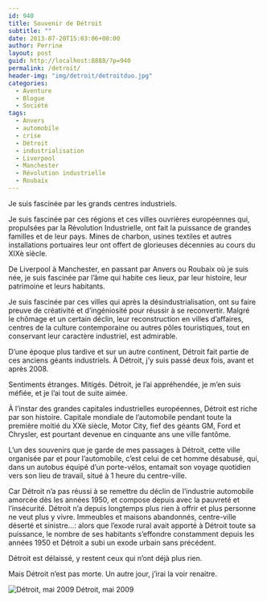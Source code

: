```yaml
---
id: 940
title: Souvenir de Détroit
subtitle: ""
date: 2013-07-20T15:03:06+00:00
author: Perrine
layout: post
guid: http://localhost:8888/?p=940
permalink: /detroit/
header-img: "img/detroit/detroitduo.jpg"
categories:
  - Aventure
  - Blogue
  - Société
tags:
  - Anvers
  - automobile
  - crise
  - Détroit
  - industrialisation
  - Liverpool
  - Manchester
  - Révolution industrielle
  - Roubaix
---
```

Je suis fascinée par les grands centres industriels.

Je suis fascinée par ces régions et ces villes ouvrières européennes qui, propulsées par la Révolution Industrielle, ont fait la puissance de grandes familles et de leur pays. Mines de charbon, usines textiles et autres installations portuaires leur ont offert de glorieuses décennies au cours du XIXè siècle.

De Liverpool à Manchester, en passant par Anvers ou Roubaix où je suis née, je suis fascinée par l&rsquo;âme qui habite ces lieux, par leur histoire, leur patrimoine et leurs habitants.

Je suis fascinée par ces villes qui après la désindustrialisation, ont su faire preuve de créativité et d&rsquo;ingéniosité pour réussir à se reconvertir. Malgré le chômage et un certain déclin, leur reconstruction en villes d&rsquo;affaires, centres de la culture contemporaine ou autres pôles touristiques, tout en conservant leur caractère industriel, est admirable.

D&rsquo;une époque plus tardive et sur un autre continent, Détroit fait partie de ces anciens géants industriels. À Détroit, j&rsquo;y suis passé deux fois, avant et après 2008.

Sentiments étranges. Mitigés. Détroit, je l&rsquo;ai appréhendée, je m&rsquo;en suis méfiée, et je l&rsquo;ai tout de suite aimée.

À l&rsquo;instar des grandes capitales industrielles européennes, Détroit est riche par son histoire. Capitale mondiale de l&rsquo;automobile pendant toute la première moitié du XXè siècle, Motor City, fief des géants GM, Ford et Chrysler, est pourtant devenue en cinquante ans une ville fantôme.

L&rsquo;un des souvenirs que je garde de mes passages à Détroit, cette ville organisée par et pour l&rsquo;automobile, c&rsquo;est celui de cet homme désabusé, qui, dans un autobus équipé d&rsquo;un porte-vélos, entamait son voyage quotidien vers son lieu de travail, situé à 1 heure du centre-ville.

Car Détroit n&rsquo;a pas réussi à se remettre du déclin de l&rsquo;industrie automobile amorcée dès les années 1950, et compose depuis avec la pauvreté et l&rsquo;insécurité. Détroit n&rsquo;a depuis longtemps plus rien à offrir et plus personne ne veut plus y vivre. Immeubles et maisons abandonnés, centre-ville déserté et sinistre&#8230;: alors que l&rsquo;exode rural avait apporté à Détroit toute sa puissance, le nombre de ses habitants s&rsquo;effondre constamment depuis les années 1950 et Détroit a subi un exode urbain sans précédent.

Détroit est délaissé, y restent ceux qui n&rsquo;ont déjà plus rien.

Mais Détroit n&rsquo;est pas morte. Un autre jour, j&rsquo;irai la voir renaitre.

  <img title="Détroit, mai 2009" src="http://localhost:4000/img/detroit/detroitduo.jpg" alt="Détroit, mai 2009" />
    Détroit, mai 2009
